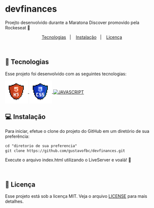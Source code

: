 # devfinances
Proejto desenvolvido durante a Maratona Discover promovido pela Rockeseat :rocket:

<p align="center">
  <a href="#-tecnologias">Tecnologias</a>&nbsp;&nbsp;&nbsp;|&nbsp;&nbsp;&nbsp;
  <a href="#computer-instalação">Instalação</a>&nbsp;&nbsp;&nbsp;|&nbsp;&nbsp;&nbsp;
  <a href="#memo-licença">Licença</a>
</p>

<br>

## 🚀 Tecnologias

Esse projeto foi desenvolvido com as seguintes tecnologias:

  <a href="https://developer.mozilla.org/pt-BR/docs/Web/HTML" target="_blank">
      <img align="center" src="https://github.com/gustavofbc/pixel_of_shields/blob/main/base/html.png" href="https://developer.mozilla.org/pt-BR/docs/Web/HTML" alt="HTML5" height="75" width="75" />
  </a>
  
  <a href="https://developer.mozilla.org/pt-BR/docs/Web/CSS" target="_blank">
      <img align="center" src="https://github.com/gustavofbc/pixel_of_shields/blob/main/base/css.png" href="https://developer.mozilla.org/pt-BR/docs/Web/CSS" alt="CSS3" height="75" width="75" />
  </a>
  
  <a href="https://developer.mozilla.org/pt-BR/docs/Web/JavaScript" target="_blank">
      <img align="center" src="https://github.com/gustavofbc/pixel_of_shields/blob/main/base/javascript.png" href="https://developer.mozilla.org/pt-BR/docs/Web/JavaScript" alt="JAVASCRIPT" height="75" width="75" />
  </a>

<br>

## :computer: Instalação

Para iniciar, efetue o clone do projeto do GitHub em um diretório de sua preferência:

```shell
cd "diretorio de sua preferencia"
git clone https://github.com/gustavofbc/devfinances.git
```
Execute o arquivo index.html utilizando o LiveServer e voalá! :tada:

<br>

## :memo: Licença

Esse projeto está sob a licença MIT. Veja o arquivo [LICENSE](LICENSE.md) para mais detalhes.
